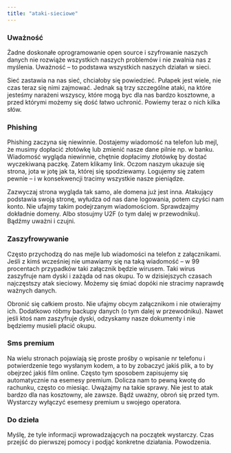 ```yaml
---
title: "ataki-sieciowe"
---
```


### Uważność

Żadne doskonałe oprogramowanie open source i szyfrowanie naszych danych nie rozwiąże wszystkich naszych problemów i nie zwalnia nas z myślenia. Uważność – to podstawa wszystkich naszych działań w sieci.

Sieć zastawia na nas sieć, chciałoby się powiedzieć. Pułapek jest wiele, nie czas teraz się nimi zajmować. Jednak są trzy szczególne ataki, na które jesteśmy narażeni wszyscy, które mogą byc dla nas bardzo kosztowne, a przed którymi możemy się dość łatwo uchronić. Powiemy teraz o nich kilka słów.
### Phishing

Phishing zaczyna się niewinnie. Dostajemy wiadomość na telefon lub mejl, że musimy dopłacić złotówkę lub zmienić nasze dane pilnie np. w banku. Wiadomość wygląda niewinnie, chętnie dopłacimy złotówkę by dostać wyczekiwaną paczkę. Zatem klikamy link. Oczom naszym ukazuje się strona, jota w jotę jak ta, której się spodziewamy. Logujemy się zatem pewnie – i w konsekwencji tracimy wszystkie nasze pieniądze.

Zazwyczaj strona wygląda tak samo, ale domena już jest inna. Atakujący podstawia swoją stronę, wyłudza od nas dane logowania, potem czyści nam konto. Nie ufajmy takim podejrzanym wiadomościom. Sprawdzajmy dokładnie domeny. Albo stosujmy U2F (o tym dalej w przewodniku). Bądźmy uważni i czujni.
### Zaszyfrowywanie

Często przychodzą do nas mejle lub wiadomości na telefon z załącznikami. Jeśli z kimś wcześniej nie umawiamy się na taką wiadomość – w 99 procentach przypadków taki załącznik będzie wirusem. Taki wirus zaszyfruje nam dyski i zażąda od nas okupu. To w dzisiejszych czasach najczęstszy atak sieciowy. Możemy się śmiać dopóki nie stracimy naprawdę ważnych danych.

Obronić się całkiem prosto. Nie ufajmy obcym załącznikom i nie otwierajmy ich. Dodatkowo róbmy backupy danych (o tym dalej w przewodniku). Nawet jeśli ktoś nam zaszyfruje dyski, odzyskamy nasze dokumenty i nie będziemy musieli płacić okupu.
### Sms premium

Na wielu stronach pojawiają się proste prośby o wpisanie nr telefonu i potwierdzenie tego wysłanym kodem, a to by zobaczyć jakiś plik, a to by obejrzeć jakiś film online. Często tym sposobem zapisujemy się automatycznie na esemesy premium. Dolicza nam to pewną kwotę do rachunku, często co miesiąc. Uwążajmy na takie sprawy. Nie jest to atak bardzo dla nas kosztowny, ale zawsze. Bądź uważny, obroń się przed tym. Wystarczy wyłączyć esemesy premium u swojego operatora.
### Do dzieła

Myślę, że tyle informacji wprowadzających na początek wystarczy. Czas przejść do pierwszej pomocy i podjąć konkretne działania. Powodzenia.
